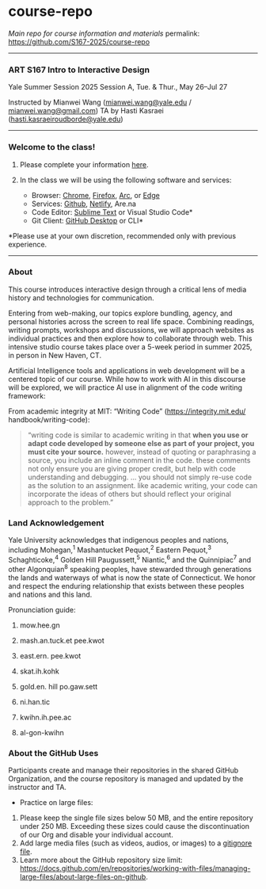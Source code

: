 # course-repo
*Main repo for course information and materials*
permalink: https://github.com/S167-2025/course-repo

---
### ART S167 Intro to Interactive Design
Yale Summer Session 2025
Session A, Tue. & Thur., May 26–Jul 27

Instructed by Mianwei Wang (mianwei.wang@yale.edu / mianwei.wang@gmail.com)
TA by Hasti Kasraei (hasti.kasraeiroudborde@yale.edu)

---
### Welcome to the class!
1. Please complete your information [here](https://docs.google.com/spreadsheets/d/1iCA_0KLCPTQO-Jp9vNeIYfdupQqk-JfGQLTN-tkx9xE/edit?usp=sharing).

2. In the class we will be using the following software and services:
    - Browser: [Chrome](https://www.google.com/chrome/), [Firefox](https://www.mozilla.org/en-US/firefox/new/?gad_source=1&gad_campaignid=21953014515&gbraid=0AAAAAD-k1GpNXfFAC6M-lFZBEjAtI3xlq&gclid=Cj0KCQjwotDBBhCQARIsAG5pinMONXI6tgDqC31znp1aJElfBex2pOkaboLVqv6wcFB9NUTh5-irqR8aAn9TEALw_wcB),  [Arc](https://arc.net/download), or [Edge](https://www.microsoft.com/en-us/edge/download?ch=1&form=MA13FJ)
    - Services: [Github](https://github.com/), [Netlify](https://www.netlify.com/), Are.na
    - Code Editor: [Sublime Text](https://www.sublimetext.com/) or Visual Studio Code*
    - Git Client: [GitHub Desktop](https://github.com/apps/desktop) or CLI*

*Please use at your own discretion, recommended only with previous experience.

---

### About
This course introduces interactive design through a critical lens of media history and technologies for communication.

Entering from web-making, our topics explore bundling, agency, and personal histories across the screen to real life space. Combining readings, writing prompts, workshops and discussions, we will approach websites as individual practices and then explore how to collaborate through web. This intensive studio course takes place over a 5-week period in summer 2025, in person in New Haven, CT.

Artificial Intelligence tools and applications in web development will be a centered topic of our course. While how to work with AI in this discourse will be explored, we will practice AI use in alignment of the code writing framework:

From academic integrity at MIT: “Writing Code” (https://integrity.mit.edu/ handbook/writing-code):

> “writing code is similar to academic writing in that **when you use or adapt code developed by someone else as part of your project, you must cite your source.** however, instead of quoting or paraphrasing a source, you include an inline comment in the code. these comments not only ensure you are giving proper credit, but help with code understanding and debugging. ... you should not simply re-use code as the solution to an assignment. like academic writing, your code can incorporate the ideas of others but should reflect your original approach to the problem.”

### Land Acknowledgement
Yale University acknowledges that indigenous peoples and nations, including Mohegan,<sup>1</sup> Mashantucket Pequot,<sup>2</sup> Eastern Pequot,<sup>3</sup> Schaghticoke,<sup>4</sup> Golden Hill Paugussett,<sup>5</sup> Niantic,<sup>6</sup> and the Quinnipiac<sup>7</sup> and other Algonquian<sup>8</sup> speaking peoples, have stewarded through generations the lands and waterways of what is now the state of Connecticut.  We honor and respect the enduring relationship that exists between these peoples and nations and this land.

Pronunciation guide:

1. mow.hee.gn

2. mash.an.tuck.et pee.kwot

3. east.ern. pee.kwot

4. skat.ih.kohk

5. gold.en. hill po.gaw.sett

6. ni.han.tic

7. kwihn.ih.pee.ac

8. al-gon-kwihn


### About the GitHub Uses
Participants create and manage their repositories in the shared GitHub Organization, and the course repository is managed and updated by the instructor and TA.
- Practice on large files:
1. Please keep the single file sizes below 50 MB, and the entire repository under 250 MB. Exceeding these sizes could cause the discontinuation of our Org and disable your individual account.
2. Add large media files (such as videos, audios, or images) to a [gitignore file](https://www.w3schools.com/git/git_ignore.asp).
3. Learn more about the GitHub repository size limit: https://docs.github.com/en/repositories/working-with-files/managing-large-files/about-large-files-on-github. 
